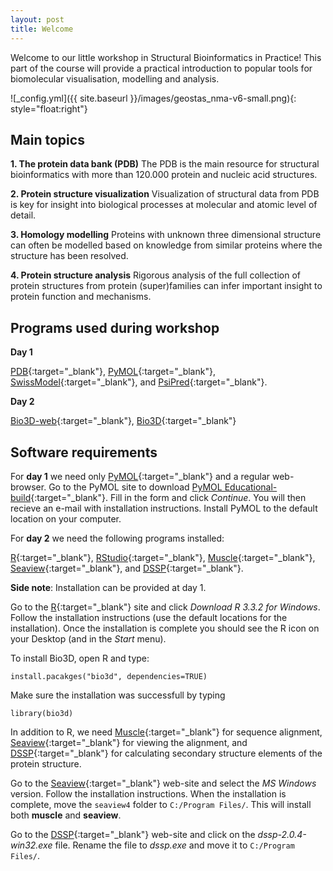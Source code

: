```yaml
---
layout: post
title: Welcome 
---
```


Welcome to our little workshop in Structural Bioinformatics in Practice! This part of the course will  provide a practical introduction to popular tools for biomolecular visualisation, modelling and analysis. 

![_config.yml]({{ site.baseurl }}/images/geostas_nma-v6-small.png){: style="float:right"}
 
## Main topics	
    
**1. The protein data bank (PDB)** The PDB is the main resource for structural bioinformatics with more than 120.000 protein and nucleic acid structures.

**2. Protein structure visualization** Visualization of structural data from PDB is key for insight into biological processes at molecular and atomic level of detail. 

**3. Homology modelling** Proteins with unknown three dimensional structure can often be modelled based on knowledge from similar proteins where the structure has been resolved.

**4. Protein structure analysis** Rigorous analysis of the full collection of protein structures from protein (super)families can infer important insight to protein function and mechanisms. 


## Programs used during workshop

**Day 1**

[PDB](http://www.rcsb.org/pdb/home/home.do){:target="_blank"}, 
[PyMOL](http://pymol.org){:target="_blank"}, 
[SwissModel](https://swissmodel.expasy.org/){:target="_blank"}, and
[PsiPred](http://bioinf.cs.ucl.ac.uk/psipred/){:target="_blank"}.


**Day 2**

[Bio3D-web](http://thegrantlab.org/bio3d-web){:target="_blank"}, 
[Bio3D](http://thegrantlab.org/bio3d){:target="_blank"}



## Software requirements

For **day 1** we need only [PyMOL](http://pymol.org){:target="_blank"} and a regular web-browser. Go to the PyMOL site to download [PyMOL Educational-build](http://pymol.org/edu/?q=educational/){:target="_blank"}. Fill in the form and click *Continue*. You will then recieve an e-mail with installation instructions. Install PyMOL to the default location on your computer. 

For **day 2** we need the following programs installed:

[R](https://cran.r-project.org/){:target="_blank"}, 
[RStudio](https://www.rstudio.com/products/rstudio/){:target="_blank"},
[Muscle](http://www.drive5.com/muscle/){:target="_blank"},
[Seaview](http://doua.prabi.fr/software/seaview){:target="_blank"}, and 
[DSSP](ftp://ftp.cmbi.ru.nl/pub/software/dssp/){:target="_blank"}. 

**Side note**: Installation can be provided at day 1. 

Go to the [R](https://cran.r-project.org/bin/windows/base/){:target="_blank"} site and click *Download R 3.3.2 for Windows*. Follow the installation instructions (use the default locations for the installation). Once the installation is complete you should see the R icon on your Desktop (and in the *Start* menu).

To install Bio3D, open R and type:

```
install.pacakges("bio3d", dependencies=TRUE)
```

Make sure the installation was successfull by typing

```
library(bio3d)
```

In addition to R, we need [Muscle](http://www.drive5.com/muscle/downloads.htm){:target="_blank"} for sequence alignment, [Seaview](http://doua.prabi.fr/software/seaview){:target="_blank"} for viewing the alignment, and [DSSP](ftp://ftp.cmbi.ru.nl/pub/software/dssp/){:target="_blank"} for calculating secondary structure elements of the protein structure.

Go to the [Seaview](http://doua.prabi.fr/software/seaview){:target="_blank"} web-site and select the *MS Windows* version. Follow the installation instructions. When the installation is complete, move the `seaview4` folder to `C:/Program Files/`. This will install both **muscle** and **seaview**. 

Go to the [DSSP](ftp://ftp.cmbi.ru.nl/pub/software/dssp/){:target="_blank"} web-site and click on the *dssp-2.0.4-win32.exe* file. Rename the file to *dssp.exe* and move it to `C:/Program Files/`. 



